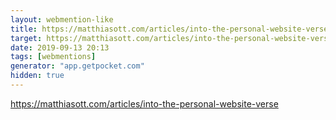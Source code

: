 ```yaml
---
layout: webmention-like
title: https://matthiasott.com/articles/into-the-personal-website-verse
target: https://matthiasott.com/articles/into-the-personal-website-verse
date: 2019-09-13 20:13
tags: [webmentions]
generator: "app.getpocket.com"
hidden: true
---
```


https://matthiasott.com/articles/into-the-personal-website-verse